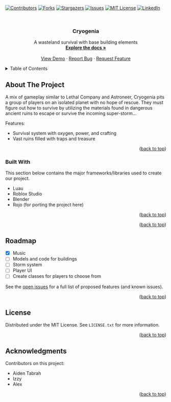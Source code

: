 <div id="top"></div>
<!--
*** Thanks for checking out the Best-README-Template. If you have a suggestion
*** that would make this better, please fork the repo and create a pull request
*** or simply open an issue with the tag "enhancement".
*** Don't forget to give the project a star!
*** Thanks again! Now go create something AMAZING! :D
-->

<!-- PROJECT SHIELDS -->

<!--
*** I'm using markdown "reference style" links for readability.
*** Reference links are enclosed in brackets [ ] instead of parentheses ( ).
*** See the bottom of this document for the declaration of the reference variables
*** for contributors-url, forks-url, etc. This is an optional, concise syntax you may use.
*** https://www.markdownguide.org/basic-syntax/#reference-style-links
-->

[![Contributors][contributors-shield]][contributors-url]
[![Forks][forks-shield]][forks-url]
[![Stargazers][stars-shield]][stars-url]
[![Issues][issues-shield]][issues-url]
[![MIT License][license-shield]][license-url]
[![LinkedIn][linkedin-shield]][linkedin-url]

<!-- PROJECT LOGO -->

<br />
<!--<div align="center">
  <a href="https://github.com/macbee280/byteland">
    <img src="images/logo.png" alt="Logo" width="80" height="80">
-->  </a>

<h3 align="center">Cryogenia</h3>

<p align="center">
    A wasteland survival with base building elements
    <br />
    <a href="https://github.com/IsaacSShade/Cryogenia"><strong>Explore the docs »</strong></a>
    <br />
    <br />
    <a href="https://github.com/IsaacSShade/Cryogenia">View Demo</a>
    ·
    <a href="https://github.com/IsaacSShade/Cryogenia/issues">Report Bug</a>
    ·
    <a href="https://github.com/IsaacSShade/Cryogenia/issues">Request Feature</a>
  </p>
</div>

<!-- TABLE OF CONTENTS -->

<details>
  <summary>Table of Contents</summary>
  <ol>
    <li>
      <a href="#about-the-project">About The Project</a>
      <ul>
        <li><a href="#built-with">Built With</a></li>
      </ul>
    </li>
    <li><a href="#usage">Usage</a></li>
    <li><a href="#roadmap">Roadmap</a></li>
    <li><a href="#license">License</a></li>
    <li><a href="#acknowledgments">Acknowledgments</a></li>
  </ol>
</details>

<!-- ABOUT THE PROJECT -->

## About The Project

<!--<p align="center" width="100%">
    <img width="50%" src="https://github.com/Macbee280/ByteLand/blob/master/images/Picture1.jpg?raw=true">
--></p>

A mix of gameplay similar to Lethal Company and Astroneer, Cryogenia pits a group of players on an isolated planet with no hope of rescue. 
They must figure out how to survive by utilizing the materials found in dangerous ancient ruins to escape or survive the incoming super-storm...

Features:

* Survival system with oxygen, power, and crafting
* Vast ruins filled with traps and treasure

<p align="right">(<a href="#top">back to top</a>)</p>

### Built With

This section below contains the major frameworks/libraries used to create our project.

* Luau
* Roblox Studio
* Blender
* Rojo (for porting the project here)

<p align="right">(<a href="#top">back to top</a>)</p>

<!-- USAGE EXAMPLES -->
<!--
## Usage

Pictures:

A snapshot of the way the AI thinks and stores memory
<p align="center" width="100%">
    <img width="100%" src="https://github.com/Macbee280/ByteLand/blob/master/images/inner_thoughts.jpg?raw=true">
</p>

--><p align="right">(<a href="#top">back to top</a>)</p>

<!-- ROADMAP -->

## Roadmap

- [X] Music
- [ ] Models and code for buildings
- [ ] Storm system
- [ ] Player UI
- [ ] Create classes for players to choose from

See the [open issues](https://github.com/othneildrew/Best-README-Template/issues) for a full list of proposed features (and known issues).

<p align="right">(<a href="#top">back to top</a>)</p>

<!-- LICENSE -->

## License

Distributed under the MIT License. See `LICENSE.txt` for more information.

<p align="right">(<a href="#top">back to top</a>)</p>

<!-- ACKNOWLEDGMENTS -->

## Acknowledgments

Contributors on this project:

* Aiden Tabrah
* Izzy
* Alex

<p align="right">(<a href="#top">back to top</a>)</p>

<!-- MARKDOWN LINKS & IMAGES -->

<!-- https://www.markdownguide.org/basic-syntax/#reference-style-links -->

[contributors-shield]: https://img.shields.io/github/contributors/macbee280/byteland.svg?style=for-the-badge
[contributors-url]: https://github.com/macbee280/byteland/graphs/contributors
[forks-shield]: https://img.shields.io/github/forks/macbee280/byteland.svg?style=for-the-badge
[forks-url]: https://github.com/macbee280/byteland/network/members
[stars-shield]: https://img.shields.io/github/stars/macbee280/byteland.svg?style=for-the-badge
[stars-url]: https://github.com/macbee280/byteland/stargazers
[issues-shield]: https://img.shields.io/github/issues/macbee280/byteland.svg?style=for-the-badge
[issues-url]: https://github.com/macbee280/byteland/issues
[license-shield]:https://img.shields.io/github/license/macbee280/byteland.svg?style=for-the-badge
[license-url]: https://github.com/macbee280/byteland/blob/master/LICENSE.txt
[linkedin-shield]: https://img.shields.io/badge/-LinkedIn-black.svg?style=for-the-badge&logo=linkedin&colorB=555
[linkedin-url]: https://www.linkedin.com/in/gdimartino/
[product-screenshot]: images/screenshot.png
